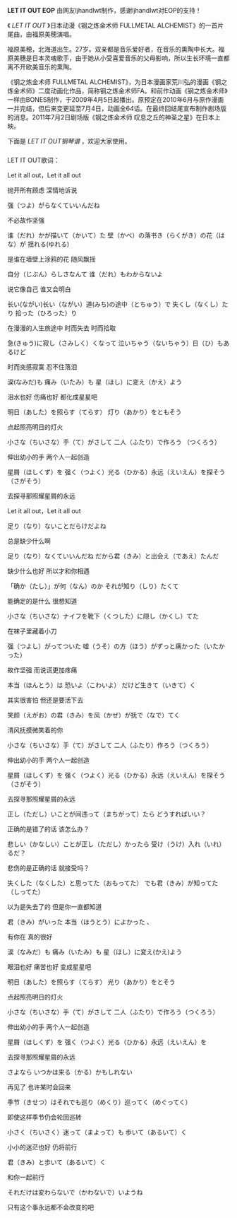 

**LET IT OUT EOP** 由网友ljhandlwt制作，感谢ljhandlwt对EOP的支持！

《 _LET IT OUT_ 》日本动漫《钢之炼金术师 FULLMETAL ALCHEMIST》的一首片尾曲，由福原美穂演唱。

福原美穂，北海道出生。27岁。双亲都是音乐爱好者，在音乐的熏陶中长大。福原美穗是日本灵魂歌手，由于她从小受喜爱音乐的父母影响，所以生长环境一直都离不开欧美音乐的熏陶。

《钢之炼金术师 FULLMETAL
ALCHEMIST》，为日本漫画家荒川弘的漫画《钢之炼金术师》二度动画化作品，简称钢之炼金术师FA。和前作动画《钢之炼金术师》一样由BONES制作，于2009年4月5日起播出。原预定在2010年6月与原作漫画一并完结，但后来变更延至7月4日，动画全64话。在最终回结尾宣布制作剧场版的消息。2011年7月2日剧场版《钢之炼金术师
叹息之丘的神圣之星》在日本上映。

下面是 _LET IT OUT钢琴谱_ ，欢迎大家使用。

###  
LET IT OUT歌词：

Let it all out，Let it all out

抛开所有顾虑 深情地诉说

强（つよ）がらなくていいんだね

不必故作坚强

谁（だれ）かが描いて（かいて）た 壁（かべ）の落书き（らくがき）の花（はな）が 揺れる(ゆれる)

是谁在墙壁上涂鸦的花 随风飘摇

自分（じぶん）らしさなんて 谁（だれ）もわからないよ

说它像自己 谁又会明白

长い(ながい)长い（ながい）道(みち)の途中（とちゅう）で 失くし（なくし）たり 拾った（ひろった）り

在漫漫的人生旅途中 时而失去 时而拾取

急(きゅう)に寂し（さみしく）くなって 泣いちゃう（ないちゃう）日（ひ）もあるけど

时而突感寂寞 忍不住落泪

涙(なみだ)も 痛み（いたみ）も 星（ほし）に変え（かえ）よう

泪水也好 伤痛也好 都化成星星吧

明日（あした）を照らす（てらす） 灯り（あかり）をともそう

点起照亮明日的灯火

小さな（ちいさな）手（て）がさして 二人（ふたり）で作ろう （つくろう）

伸出幼小的手 两个人一起创造

星屑（ほしくず）を 强く（つよく）光る（ひかる）永远（えいえん）を探そう（さがそう）

去探寻那照耀星屑的永远

Let it all out，Let it all out

足り（なり）ないことだらけだよね

总是缺少什么啊

足り（なり）なくていいんだね だから君（きみ）と出会え（であえ）たんだ

缺少什么也好 所以才和你相遇

「确か（たし）」が何（なん）のか それが知り（しり）たくて

能确定的是什么 很想知道

小さな（ちいさな）ナイフを靴下（くつした）に隠し（かくし）てた

在袜子里藏着小刀

强（つよし）がってついた 嘘（うそ）の方（ほう）がずっと痛かった（いたかった）

故作坚强 而说谎更加疼痛

本当（ほんとう）は 恐いよ（こわいよ） だけど生きて（いきて）く

其实很害怕 但还是要活下去

笑颜（えがお）の君（きみ）を风（かぜ）が抚で（なで）てく

清风抚摸微笑着的你

小さな（ちいさな）手（て）がさして 二人（ふたり）作ろう（つくろう）

伸出幼小的手 两个人一起创造

星屑（ほしくず）を 强く（つよく）光る（ひかる）永远（えいえん）を探そう（さがそう）

去探寻那照耀星屑的永远

正し（ただし）いことが间违って（まちがって）たら どうすればいい？

正确的是错了的话 该怎么办？

悲しい（かなしい）ことが正し（ただし）かったら 受け（うけ）入れ（いれ）るだ？

悲伤的是正确的话 就接受吗？

失くした（なくした）と思ってた（おもってた） でも君（きみ）が知ってた（しってた）

以为是失去了的 但是你一直都知道

君（きみ）がいった 本当（ほうとう）によかった 、

有你在 真的很好

涙（なみだ）も 痛み（いたみ）も 星（ほし）に変え(かえ)よう

眼泪也好 痛苦也好 变成星星吧

明日（あした）を照らす（てらす） 光り（あかり）をとそう

点起照亮明日的灯火

小さな（ちいさな）手（て）がさして 二人（ふたり）で作ろう（つくろう）

伸出幼小的手 两个人一起创造

星屑（ほしくず）を 强く（つよく）光る（ひかる）永远（えいえん）を

去探寻那照耀星屑的永远

さよなら いつかは来る（かる）かもしれない

再见了 也许某时会回来

季节（きせつ）はそれでも巡り（めくり）巡ってく（めぐってく）

即使这样季节仍会轮回巡转

小さく（ちいさく）迷って（まよって）も 歩いて（あるいて）く

小小的迷茫也好 仍将前行

君（きみ）と歩いて（あるいて）く

和你一起前行

それだけは変わらないで（かわないで）いようね

只有这个事永远都不会改变的吧

  

